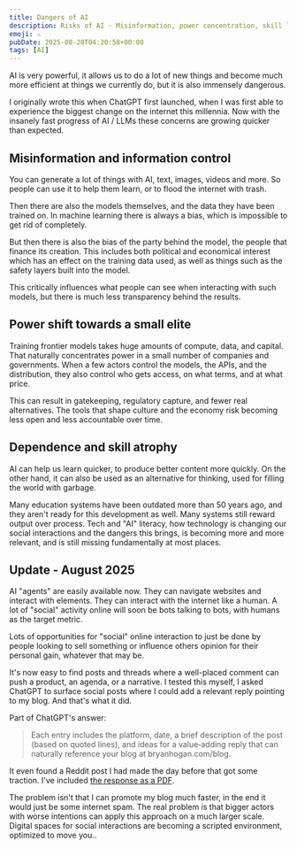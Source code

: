 ```yaml
---
title: Dangers of AI
description: Risks of AI - Misinformation, power concentration, skill loss. The shift towards a bot-filled internet.
emoji: ⚠️
pubDate: 2025-08-20T04:20:58+00:00
tags: [AI]
---
```


AI is very powerful, it allows us to do a lot of new things and become much more efficient at things we currently do, but it is also immensely dangerous.

I originally wrote this when ChatGPT first launched, when I was first able to experience the biggest change on the internet this millennia. Now with the insanely fast progress of AI / LLMs these concerns are growing quicker than expected.

## Misinformation and information control

You can generate a lot of things with AI, text, images, videos and more. So people can use it to help them learn, or to flood the internet with trash.

Then there are also the models themselves, and the data they have been trained on. In machine learning there is always a bias, which is impossible to get rid of completely.

But then there is also the bias of the party behind the model, the people that finance its creation. This includes both political and economical interest which has an effect on the training data used, as well as things such as the safety layers built into the model.

This critically influences what people can see when interacting with such models, but there is much less transparency behind the results.

## Power shift towards a small elite

Training frontier models takes huge amounts of compute, data, and capital. That naturally concentrates power in a small number of companies and governments. When a few actors control the models, the APIs, and the distribution, they also control who gets access, on what terms, and at what price.

This can result in gatekeeping, regulatory capture, and fewer real alternatives. The tools that shape culture and the economy risk becoming less open and less accountable over time.

## Dependence and skill atrophy

AI can help us learn quicker, to produce better content more quickly. On the other hand, it can also be used as an alternative for thinking, used for filling the world with garbage.

Many education systems have been outdated more than 50 years ago, and they aren't ready for this development as well. Many systems still reward output over process. Tech and "AI" literacy, how technology is changing our social interactions and the dangers this brings, is becoming more and more relevant, and is still missing fundamentally at most places.

## Update - August 2025

AI "agents" are easily available now. They can navigate websites and interact with elements. They can interact with the internet like a human. A lot of "social" activity online will soon be bots talking to bots, with humans as the target metric.

Lots of opportunities for "social" online interaction to just be done by people looking to sell something or influence others opinion for their personal gain, whatever that may be.

It's now easy to find posts and threads where a well-placed comment can push a product, an agenda, or a narrative. I tested this myself, I asked ChatGPT to surface social posts where I could add a relevant reply pointing to my blog. And that's what it did.

Part of ChatGPT's answer:

>Each entry includes the platform, date, a brief description of the post (based on quoted lines), and ideas for a value‑adding reply that can naturally reference your blog at bryanhogan.com/blog.

It even found a Reddit post I had made the day before that got some traction. I've included [the response as a PDF](/documents/ChatGPT-Response.pdf).

The problem isn't that I can promote my blog much faster, in the end it would just be some internet spam. The real problem is that bigger actors with worse intentions can apply this approach on a much larger scale. Digital spaces for social interactions are becoming a scripted environment, optimized to move you..
